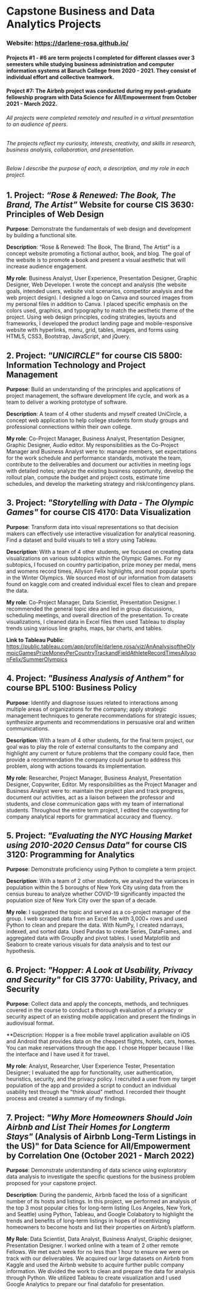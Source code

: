 # Capstone Business and Data Analytics Projects
### Website: https://darlene-rosa.github.io/

#### Projects #1 - #6 are term projects I completed for different classes over 3 semesters while studying business administration and computer information systems at Baruch College from 2020 - 2021. They consist of individual effort and collective teamwork.

#### Project #7: The Airbnb project was conducted during my post-graduate fellowship program with Data Science for All/Empowerment from October 2021 - March 2022.

###### All projects were completed remotely and resulted in a virtual presentation to an audience of peers.

###### The projects reflect my curiosity, interests, creativity, and skills in research, business analysis, collaboration, and presentation.

###### Below I describe the purpose of each, a description, and my role in each project.


## 1. Project: *“Rose & Renewed: The Book, The Brand, The Artist”* Website for course CIS 3630:  Principles of Web Design

**Purpose**:  Demonstrate the fundamentals of web design and development by building a functional site.

**Description**: “Rose & Renewed: The Book,  The Brand, The Artist” is a concept website promoting a fictional author, book, and blog. The goal of the website is to promote a book and present a visual aesthetic that will increase audience engagement.

**My role**:  Business Analyst, User Experience, Presentation Designer, Graphic Designer, Web Developer. 
I wrote the concept and analysis (the website goals, intended users, website visit scenarios, competitor analysis and the web project design).
I designed a logo on Canva and sourced images from my personal files in addition to Canva. I placed specific emphasis on the colors used, graphics, and typography to match the aesthetic theme of the project. Using web design principles, coding strategies, layouts and frameworks, I developed the product landing page and mobile-responsive website with hyperlinks, menu, grid, tables, images, and forms using HTML5, CSS3, Bootstrap, JavaScript, and jQuery.  

## 2.  Project: *"UNICIRCLE"* for course CIS 5800:  Information Technology and Project Management

**Purpose**:  Build an understanding of the principles and applications of project management, the software development life cycle, and work as a team to deliver a working prototype of software.

**Description**:  A team of 4 other students and myself created UniCircle, a concept web application to help college students form study groups and professional connections within their own college. 

**My role**:  Co-Project Manager, Business Analyst, Presentation Designer, Graphic Designer, Audio editor. My responsibilities as the Co-Project Manager and Business Analyst were to: manage members, set expectations for the work schedule and performance standards, motivate the team, contribute to the deliverables and document our activities in meeting logs with detailed notes; analyze the existing business opportunity, develop the rollout plan, compute the budget and project costs, estimate time schedules, and develop the marketing strategy and risk/contingency plans.

## 3.  Project: *"Storytelling with Data - The Olympic Games"* for course CIS 4170:  Data Visualization                       

**Purpose**:  Transform data into visual representations so that decision makers can effectively use interactive visualization for analytical reasoning. Find a dataset and build visuals to tell a story using Tableau. 

**Description**:  With a team of 4 other students, we focused on creating data visualizations on various subtopics within the Olympic Games. For my subtopics, I focused on country participation, prize money per medal, mens and womens record times, Allyson Felix highlights, and most popular sports in the Winter Olympics. We sourced most of our information from datasets found on kaggle.com and created individual excel files to clean and prepare the data.

**My role**:  Co-Project Manager, Data Scientist, Presentation Designer. I recommended the general topic idea and led in group discussions, scheduling meetings, and overall direction of the presentation. To create visualizations, I cleaned data in Excel files then used Tableau to display trends using various line graphs, maps, bar charts, and tables.

**Link to Tableau Public**: https://public.tableau.com/app/profile/darlene.rosa/viz/AnAnalysisoftheOlympicGamesPrizeMoneyPerCountryTrackandFieldAthleteRecordTimesAllysonFelix/SummerOlympics

## 4.  Project: *"Business Analysis of Anthem"* for course BPL 5100:  Business Policy

**Purpose**: Identify and diagnose issues related to interactions among multiple areas of organizations for the company; apply strategic management techniques to generate recommendations for strategic issues; synthesize arguments and recommendations in persuasive oral and written communications.

**Description**:  With a team of 4 other students, for the final term project, our goal was to play the role of external consultants to the company and highlight any current or future problems that the company could face, then provide a recommendation the company could pursue to address this problem, along with actions towards its implementation.

**My role**: Researcher, Project Manager, Business Analyst, Presentation Designer, Copywriter, Editor. My responsibilities as the Project Manager and Business Analyst were to: maintain the project plan and track progress, document our activities, act as a liaison between the professor and students, and close communication gaps with my team of international students. Throughout the entire term project, I edited the copywriting for company analytical reports for grammatical accuracy and fluency.

## 5. Project: *"Evaluating the NYC Housing Market using 2010-2020 Census Data"* for course CIS 3120:  Programming for Analytics            

**Purpose**:  Demonstrate proficiency using Python to complete a term project.

**Description**:  With a team of 2 other students, we analyzed the variances in population within the 5 boroughs of New York City using data from the census bureau to analyze whether COVID-19 significantly impacted the population size of New York City over the span of a decade.

**My role**:  I suggested the topic and served as a co-project manager of the group. I web scraped data from an Excel file with 3,000+ rows and used Python to clean and prepare the data. With NumPy, I created ndarrays, indexed, and sorted data. Used Pandas to create Series, DataFrames, and aggregated data with GroupBy and pivot tables. I used Matplotlib and Seaborn to create various visuals for data analysis and to test our hypothesis. 

## 6. Project: *"Hopper: A Look at Usability, Privacy and Security"* for CIS 3770: Uability, Privacy, and Security
**Purpose**: Collect data and apply the concepts, methods, and techniques covered in the course to conduct a thorough evaluation of a privacy or security aspect of an existing mobile application and present the findings in audiovisual format.

**Description: Hopper is a free mobile travel application available on iOS and Android that provides data on the cheapest flights, hotels, cars, homes. You can make reservations through the app. I chose Hopper because I like the interface and I have used it for travel.

**My role**: Analyst, Researcher, User Experience Tester, Presentation Designer; I evaluated the app for functionality, user authentication, heuristics, security, and the privacy policy. I recruited a user from my target population of the app and provided a script to conduct an individual usability test through the "think aloud" method. I recorded their thought process and created a summary of my findings.


## 7. Project: *"Why More Homeowners Should Join Airbnb and List Their Homes for Longterm Stays"* (Analysis of Airbnb Long-Term Listings in the US)" for Data Science for All/Empowerment by Correlation One (October 2021 - March 2022)

**Purpose**:  Demonstrate understanding of data science using exploratory data analysis to investigate the specific questions for the business problem proposed for your capstone project.

**Description**:  During the pandemic, Airbnb faced the loss of a significant number of its hosts and listings.  In this project, we performed an analysis of the top 3 most popular cities for long-term listing (Los Angeles, New York, and Seattle) using Python, Tableau, and Google Colabatory to highlight the trends and benefits of long-term listings in hopes of incentivizing homeowners to become hosts and list their properties on Airbnb’s platform.

**My Role**:  Data Scientist, Data Analyst, Business Analyst, Graphic designer, Presentation Designer. I worked online with a team of 2 other remote Fellows. We met each week for no less than 1 hour to  ensure we were on track with our deliverables. We acquired our large datasets on Airbnb from Kaggle and used the Airbnb website to acquire further public company information. We divided the work to clean and prepare the data for analysis through Python. We utilized Tableau to create visualization and I used Google Analytics to prepare our final datafolio for presentation.

